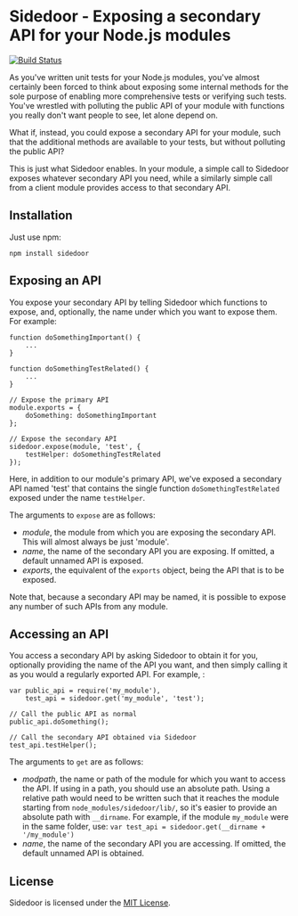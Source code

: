 # Sidedoor - Exposing a secondary API for your Node.js modules

[![Build Status](https://secure.travis-ci.org/mfncooper/sidedoor.png)](http://travis-ci.org/mfncooper/sidedoor)

As you've written unit tests for your Node.js modules, you've almost certainly
been forced to think about exposing some internal methods for the sole purpose
of enabling more comprehensive tests or verifying such tests. You've wrestled
with polluting the public API of your module with functions you really don't
want people to see, let alone depend on.

What if, instead, you could expose a secondary API for your module, such that
the additional methods are available to your tests, but without polluting the
public API?

This is just what Sidedoor enables. In your module, a simple call to Sidedoor
exposes whatever secondary API you need, while a similarly simple call from a
client module provides access to that secondary API.

## Installation

Just use npm:

    npm install sidedoor

## Exposing an API

You expose your secondary API by telling Sidedoor which functions to expose,
and, optionally, the name under which you want to expose them. For example:

    function doSomethingImportant() {
        ...
    }

    function doSomethingTestRelated() {
        ...
    }

    // Expose the primary API
    module.exports = {
        doSomething: doSomethingImportant
    };

    // Expose the secondary API
    sidedoor.expose(module, 'test', {
        testHelper: doSomethingTestRelated
    });

Here, in addition to our module's primary API, we've exposed a secondary API
named 'test' that contains the single function `doSomethingTestRelated` exposed
under the name `testHelper`.

The arguments to `expose` are as follows:

* _module_, the module from which you are exposing the secondary API. This will
almost always be just 'module'.
* _name_, the name of the secondary API you are exposing. If omitted, a default
unnamed API is exposed.
* _exports_, the equivalent of the `exports` object, being the API that is to
be exposed.

Note that, because a secondary API may be named, it is possible to expose any
number of such APIs from any module.

## Accessing an API

You access a secondary API by asking Sidedoor to obtain it for you, optionally
providing the name of the API you want, and then simply calling it as you would
a regularly exported API. For example, :

    var public_api = require('my_module'),
        test_api = sidedoor.get('my_module', 'test');

    // Call the public API as normal
    public_api.doSomething();

    // Call the secondary API obtained via Sidedoor
    test_api.testHelper();

The arguments to `get` are as follows:

* _modpath_, the name or path of the module for which you want to access the API. If using in a path, you should use an absolute path. Using a relative path would need to be written such that it reaches the module starting from `node_modules/sidedoor/lib/`, so it's easier to provide an absolute path with `__dirname`. For example, if the module `my_module` were in the same folder, use: `var test_api = sidedoor.get(__dirname + '/my_module')`
* _name_, the name of the secondary API you are accessing. If omitted, the default
unnamed API is obtained.

## License

Sidedoor is licensed under the [MIT License](http://github.com/mfncooper/sidedoor/raw/master/LICENSE).
